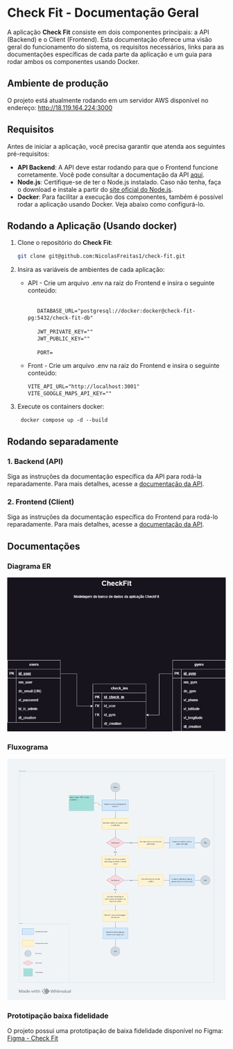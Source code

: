 # Check Fit - Documentação Geral

A aplicação **Check Fit** consiste em dois componentes principais: a API (Backend) e o Client (Frontend). Esta documentação oferece uma visão geral do funcionamento do sistema, os requisitos necessários, links para as documentações específicas de cada parte da aplicação e um guia para rodar ambos os componentes usando Docker.

## Ambiente de produção

O projeto está atualmente rodando em um servidor AWS disponível no endereço:
http://18.119.164.224:3000

## Requisitos

Antes de iniciar a aplicação, você precisa garantir que atenda aos seguintes pré-requisitos:

- **API Backend**: A API deve estar rodando para que o Frontend funcione corretamente. Você pode consultar a documentação da API [aqui](./api/README.md).
- **Node.js**: Certifique-se de ter o Node.js instalado. Caso não tenha, faça o download e instale a partir do [site oficial do Node.js](https://nodejs.org/).
- **Docker**: Para facilitar a execução dos componentes, também é possível rodar a aplicação usando Docker. Veja abaixo como configurá-lo.

## Rodando a Aplicação (Usando docker)

1.  Clone o repositório do **Check Fit**:

    ```bash
    git clone git@github.com:NicolasFreitas1/check-fit.git
    ```

2.  Insira as variáveis de ambientes de cada aplicação:

    - API - Crie um arquivo .env na raiz do Frontend e insira o seguinte conteúdo:

      ```.env

         DATABASE_URL="postgresql://docker:docker@check-fit-pg:5432/check-fit-db"

         JWT_PRIVATE_KEY=""
         JWT_PUBLIC_KEY=""

         PORT=
      ```

    - Front - Crie um arquivo .env na raiz do Frontend e insira o seguinte conteúdo:
      ```.env
      VITE_API_URL="http://localhost:3001"
      VITE_GOOGLE_MAPS_API_KEY=""
      ```

3.  Execute os containers docker:
    ```
     docker compose up -d --build
    ```

## Rodando separadamente

### 1. Backend (API)

Siga as instruções da documentação específica da API para rodá-la reparadamente. Para mais detalhes, acesse a [documentação da API](./api/README.md).

### 2. Frontend (Client)

Siga as instruções da documentação específica do Frontend para rodá-lo reparadamente. Para mais detalhes, acesse a [documentação da API](./client/README.md).

## Documentações

### Diagrama ER

![modelo-er](/docs/modelagens/check-fit-modelagem.png)

### Fluxograma

![fluxograma](/docs/fluxogramas/Fluxograma%20-%20CheckFit.png)

### Prototipação baixa fidelidade

O projeto possui uma prototipação de baixa fidelidade disponível no Figma:
[Figma - Check Fit](https://www.figma.com/design/IzNc4pMq8iilkZGd8cHYzE/CheckFit---Baixa-Fidelidade?node-id=0-1&t=d41SIHPW7qZDUZeN-1)
